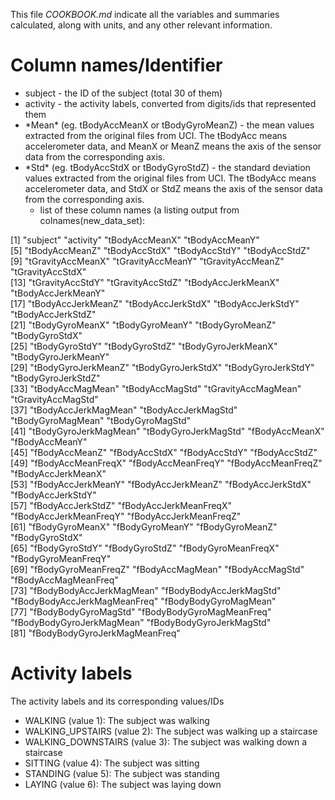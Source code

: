 This file *COOKBOOK.md* indicate all the variables and summaries calculated, along with units, and any other relevant information.

# Column names/Identifier

* subject - the ID of the subject (total 30 of them)
* activity - the activity labels, converted from digits/ids that represented them 
* \*Mean\* (eg. tBodyAccMeanX or tBodyGyroMeanZ) - the mean values extracted from the original files from UCI. The tBodyAcc means accelerometer data, and MeanX or MeanZ means the axis of the sensor data from the corresponding axis.
* \*Std\* (eg. tBodyAccStdX or tBodyGyroStdZ) - the standard deviation values extracted from the original files from UCI. The tBodyAcc means accelerometer data, and StdX or StdZ means the axis of the sensor data from the corresponding axis.
  * list of these column names (a listing output from colnames(new_data_set):
  
 [1] "subject"                      "activity"                     "tBodyAccMeanX"                "tBodyAccMeanY"               
 [5] "tBodyAccMeanZ"                "tBodyAccStdX"                 "tBodyAccStdY"                 "tBodyAccStdZ"                
 [9] "tGravityAccMeanX"             "tGravityAccMeanY"             "tGravityAccMeanZ"             "tGravityAccStdX"             
[13] "tGravityAccStdY"              "tGravityAccStdZ"              "tBodyAccJerkMeanX"            "tBodyAccJerkMeanY"           
[17] "tBodyAccJerkMeanZ"            "tBodyAccJerkStdX"             "tBodyAccJerkStdY"             "tBodyAccJerkStdZ"            
[21] "tBodyGyroMeanX"               "tBodyGyroMeanY"               "tBodyGyroMeanZ"               "tBodyGyroStdX"               
[25] "tBodyGyroStdY"                "tBodyGyroStdZ"                "tBodyGyroJerkMeanX"           "tBodyGyroJerkMeanY"          
[29] "tBodyGyroJerkMeanZ"           "tBodyGyroJerkStdX"            "tBodyGyroJerkStdY"            "tBodyGyroJerkStdZ"           
[33] "tBodyAccMagMean"              "tBodyAccMagStd"               "tGravityAccMagMean"           "tGravityAccMagStd"           
[37] "tBodyAccJerkMagMean"          "tBodyAccJerkMagStd"           "tBodyGyroMagMean"             "tBodyGyroMagStd"             
[41] "tBodyGyroJerkMagMean"         "tBodyGyroJerkMagStd"          "fBodyAccMeanX"                "fBodyAccMeanY"               
[45] "fBodyAccMeanZ"                "fBodyAccStdX"                 "fBodyAccStdY"                 "fBodyAccStdZ"                
[49] "fBodyAccMeanFreqX"            "fBodyAccMeanFreqY"            "fBodyAccMeanFreqZ"            "fBodyAccJerkMeanX"           
[53] "fBodyAccJerkMeanY"            "fBodyAccJerkMeanZ"            "fBodyAccJerkStdX"             "fBodyAccJerkStdY"            
[57] "fBodyAccJerkStdZ"             "fBodyAccJerkMeanFreqX"        "fBodyAccJerkMeanFreqY"        "fBodyAccJerkMeanFreqZ"       
[61] "fBodyGyroMeanX"               "fBodyGyroMeanY"               "fBodyGyroMeanZ"               "fBodyGyroStdX"               
[65] "fBodyGyroStdY"                "fBodyGyroStdZ"                "fBodyGyroMeanFreqX"           "fBodyGyroMeanFreqY"          
[69] "fBodyGyroMeanFreqZ"           "fBodyAccMagMean"              "fBodyAccMagStd"               "fBodyAccMagMeanFreq"         
[73] "fBodyBodyAccJerkMagMean"      "fBodyBodyAccJerkMagStd"       "fBodyBodyAccJerkMagMeanFreq"  "fBodyBodyGyroMagMean"        
[77] "fBodyBodyGyroMagStd"          "fBodyBodyGyroMagMeanFreq"     "fBodyBodyGyroJerkMagMean"     "fBodyBodyGyroJerkMagStd"     
[81] "fBodyBodyGyroJerkMagMeanFreq"

# Activity labels
The activity labels and its corresponding values/IDs
* WALKING (value 1): The subject was walking 
* WALKING_UPSTAIRS (value 2): The subject was walking up a staircase 
* WALKING_DOWNSTAIRS (value 3): The subject was walking down a staircase
* SITTING (value 4): The subject was sitting
* STANDING (value 5): The subject was standing
* LAYING (value 6): The subject was laying down

